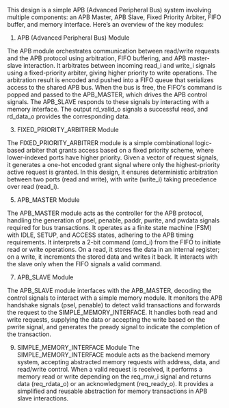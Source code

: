 This design is a simple APB (Advanced Peripheral Bus) system involving multiple components: an APB Master, APB Slave, Fixed Priority Arbiter, FIFO buffer, and memory interface. Here’s an overview of the key modules:

1. APB (Advanced Peripheral Bus) Module
   
The APB module orchestrates communication between read/write requests and the APB protocol using arbitration, FIFO buffering, and APB master-slave interaction. It arbitrates between incoming read_i and write_i signals using a fixed-priority arbiter, giving higher priority to write operations. The arbitration result is encoded and pushed into a FIFO queue that serializes access to the shared APB bus. When the bus is free, the FIFO's command is popped and passed to the APB_MASTER, which drives the APB control signals. The APB_SLAVE responds to these signals by interacting with a memory interface. The output rd_valid_o signals a successful read, and rd_data_o provides the corresponding data.


3. FIXED_PRIORITY_ARBITRER Module
   
The FIXED_PRIORITY_ARBITRER module is a simple combinational logic-based arbiter that grants access based on a fixed priority scheme, where lower-indexed ports have higher priority. Given a vector of request signals, it generates a one-hot encoded grant signal where only the highest-priority active request is granted. In this design, it ensures deterministic arbitration between two ports (read and write), with write (write_i) taking precedence over read (read_i).


5. APB_MASTER Module
   
The APB_MASTER module acts as the controller for the APB protocol, handling the generation of psel, penable, paddr, pwrite, and pwdata signals required for bus transactions. It operates as a finite state machine (FSM) with IDLE, SETUP, and ACCESS states, adhering to the APB timing requirements. It interprets a 2-bit command (cmd_i) from the FIFO to initiate read or write operations. On a read, it stores the data in an internal register; on a write, it increments the stored data and writes it back. It interacts with the slave only when the FIFO signals a valid command.


7. APB_SLAVE Module
   
The APB_SLAVE module interfaces with the APB_MASTER, decoding the control signals to interact with a simple memory module. It monitors the APB handshake signals (psel, penable) to detect valid transactions and forwards the request to the SIMPLE_MEMORY_INTERFACE. It handles both read and write requests, supplying the data or accepting the write based on the pwrite signal, and generates the pready signal to indicate the completion of the transaction.


9. SIMPLE_MEMORY_INTERFACE Module
The SIMPLE_MEMORY_INTERFACE module acts as the backend memory system, accepting abstracted memory requests with address, data, and read/write control. When a valid request is received, it performs a memory read or write depending on the req_rnw_i signal and returns data (req_rdata_o) or an acknowledgment (req_ready_o). It provides a simplified and reusable abstraction for memory transactions in APB slave interactions.

